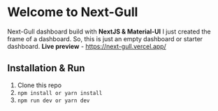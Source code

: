 # Welcome to Next-Gull

Next-Gull dashboard build with **NextJS & Material-UI**
I just created the frame of a dashboard. So, this is just an empty dashboard or starter dashboard.
**Live preview** - https://next-gull.vercel.app/

## Installation & Run

1.  Clone this repo
2.  `npm install or yarn install`
3.  `npm run dev or yarn dev`
